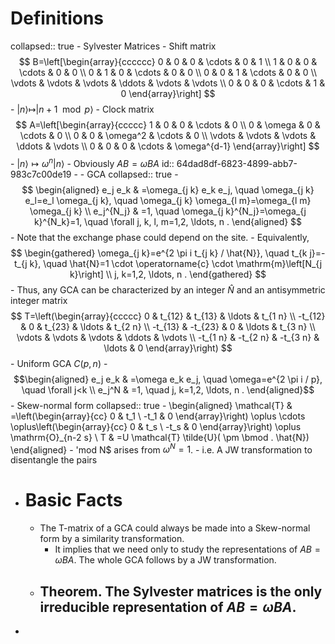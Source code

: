 # Definitions
collapsed:: true
	- Sylvester Matrices
		- Shift matrix 
		  $$
		  B=\left[\begin{array}{cccccc}
		  0 & 0 & 0 & \cdots & 0 & 1 \\
		  1 & 0 & 0 & \cdots & 0 & 0 \\
		  0 & 1 & 0 & \cdots & 0 & 0 \\
		  0 & 0 & 1 & \cdots & 0 & 0 \\
		  \vdots & \vdots & \vdots & \ddots & \vdots & \vdots \\
		  0 & 0 & 0 & \cdots & 1 & 0
		  \end{array}\right]
		  $$
			- $|n\rangle \mapsto |n+1 \mod p\rangle$
		- Clock matrix
		  $$
		  A=\left[\begin{array}{ccccc}
		  1 & 0 & 0 & \cdots & 0 \\
		  0 & \omega & 0 & \cdots & 0 \\
		  0 & 0 & \omega^2 & \cdots & 0 \\
		  \vdots & \vdots & \vdots & \ddots & \vdots \\
		  0 & 0 & 0 & \cdots & \omega^{d-1}
		  \end{array}\right]
		  $$
			- $|n\rangle \mapsto \omega^{n}|n\rangle$
		- Obviously $AB = \omega BA$
		  id:: 64dad8df-6823-4899-abb7-983c7c00de19
		-
	- GCA
	  collapsed:: true
		- $$
		  \begin{aligned}
		  e_j e_k & =\omega_{j k} e_k e_j, \quad \omega_{j k} e_l=e_l \omega_{j k}, \quad \omega_{j k} \omega_{l m}=\omega_{l m} \omega_{j k} \\
		  e_j^{N_j} & =1, \quad \omega_{j k}^{N_j}=\omega_{j k}^{N_k}=1, \quad \forall j, k, l, m=1,2, \ldots, n .
		  \end{aligned}
		  $$
			- Note that the exchange phase could depend on the site.
		- Equivalently,
		  $$
		  \begin{gathered}
		  \omega_{j k}=e^{2 \pi i t_{j k} / \hat{N}}, \quad t_{k j}=-t_{j k}, \quad \hat{N}=1 \cdot \operatorname{c} \cdot \mathrm{m}\left[N_{j k}\right] \\
		  j, k=1,2, \ldots, n .
		  \end{gathered}
		  $$
		- Thus, any GCA can be characterized by an integer $\hat{N}$ and an antisymmetric integer matrix
		  $$
		  T=\left(\begin{array}{ccccc}
		  0 & t_{12} & t_{13} & \ldots & t_{1 n} \\
		  -t_{12} & 0 & t_{23} & \ldots & t_{2 n} \\
		  -t_{13} & -t_{23} & 0 & \ldots & t_{3 n} \\
		  \vdots & \vdots & \vdots & \ddots & \vdots \\
		  -t_{1 n} & -t_{2 n} & -t_{3 n} & \ldots & 0
		  \end{array}\right)
		  $$
	- Uniform GCA $C(p,n)$
		- $$\begin{aligned}
		  e_j e_k & =\omega e_k e_j, \quad \omega=e^{2 \pi i / p}, \quad \forall j<k \\
		  e_j^N & =1, \quad j, k=1,2, \ldots, n .
		  \end{aligned}$$
	- Skew-normal form
	  collapsed:: true
		- \begin{aligned}
		  \mathcal{T} & =\left(\begin{array}{cc}
		  0 & t_1 \\
		  -t_1 & 0
		  \end{array}\right) \oplus \cdots \oplus\left(\begin{array}{cc}
		  0 & t_s \\
		  -t_s & 0
		  \end{array}\right) \oplus \mathrm{O}_{n-2 s} \\
		  T & =U \mathcal{T} \tilde{U}( \pm \bmod . \hat{N})
		  \end{aligned}
			- 'mod N$ arises from $\omega^N=1$.
		- i.e. A JW transformation to disentangle the pairs
- # Basic Facts
	- The T-matrix of a GCA could always be made into a Skew-normal form by a similarity transformation.
		- It implies that we need only to study the representations of $AB=\omega BA$.
		  The whole GCA follows by a JW transformation.
	- Theorem. The Sylvester matrices is the only irreducible representation of $AB=\omega BA$.
		-
-